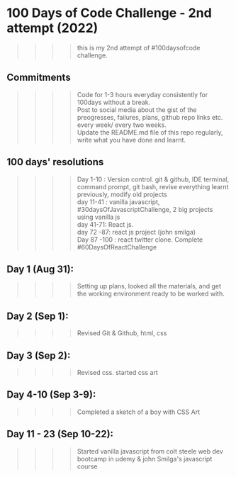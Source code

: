 # 100 Days of Code Challenge - 2nd attempt (2022)

>>>> this is my 2nd attempt of #100daysofcode challenge. 

## Commitments
>>>> Code for 1-3 hours everyday consistently for 100days without a break. <br>
>>>> Post to social media about the gist of the preogresses, failures, plans, github repo links etc. every week/ every two weeks. <br>
>>>> Update the README.md file of this repo regularly, write what you have done and learnt. <br>

## 100 days' resolutions
 >>>> Day 1-10 : Version control. git & github, IDE terminal, command prompt,  git bash, revise everything learnt previously, modify old projects <br>
 >>>> day 11-41 : vanilla javascript, #30daysOfJavascriptChallenge, 2 big projects using vanilla js <br>
 >>>> day 41-71: React js. <br>
 >>>> day 72 -87: react js project (john smilga) <br>
 >>>> Day 87 -100 : react twitter clone. Complete #60DaysOfReactChallenge <br>
 
 ## Day 1 (Aug 31): 
 >>>> Setting up plans, looked all the materials, and get the working environment ready to be worked with. <br>
 ## Day 2 (Sep 1):
 >>>> Revised Git & Github, html, css <br>
 ## Day 3 (Sep 2):
 >>>> Revised css. started css art <br>
## Day 4-10 (Sep 3-9):
>>>> Completed a sketch of a boy with CSS Art <br>
## Day 11 - 23 (Sep 10-22):
>>>> Started vanilla javascript from colt steele web dev bootcamp in udemy & john Smilga's javascript course <br>
 
 
 
 
 
 
 
 
